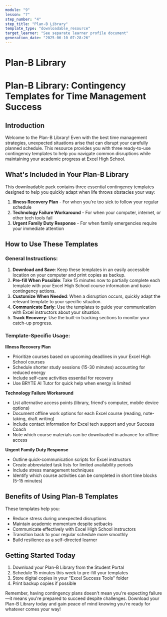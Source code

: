 ```yaml
---
module: "9"
lesson: "7"
step_number: "4"
step_title: "Plan-B Library"
template_type: "downloadable_resource"
target_learner: "See separate learner profile document"
generation_date: "2025-06-10 07:28:26"
---
```


# Plan-B Library

# Plan-B Library: Contingency Templates for Time Management Success

## Introduction
Welcome to the Plan-B Library! Even with the best time management strategies, unexpected situations arise that can disrupt your carefully planned schedule. This resource provides you with three ready-to-use contingency templates to help you navigate common disruptions while maintaining your academic progress at Excel High School.

## What's Included in Your Plan-B Library

This downloadable pack contains three essential contingency templates designed to help you quickly adapt when life throws obstacles your way:

1. **Illness Recovery Plan** - For when you're too sick to follow your regular schedule
2. **Technology Failure Workaround** - For when your computer, internet, or other tech tools fail
3. **Urgent Family Duty Response** - For when family emergencies require your immediate attention

## How to Use These Templates

### General Instructions:
1. **Download and Save**: Keep these templates in an easily accessible location on your computer and print copies as backup.
2. **Pre-fill When Possible**: Take 15 minutes now to partially complete each template with your Excel High School course information and basic contingency actions.
3. **Customize When Needed**: When a disruption occurs, quickly adapt the relevant template to your specific situation.
4. **Communicate Early**: Use the templates to guide your communication with Excel instructors about your situation.
5. **Track Recovery**: Use the built-in tracking sections to monitor your catch-up progress.

### Template-Specific Usage:

**Illness Recovery Plan**
- Prioritize courses based on upcoming deadlines in your Excel High School courses
- Schedule shorter study sessions (15-30 minutes) accounting for reduced energy
- Include self-care activities essential for recovery
- Use BRYTE AI Tutor for quick help when energy is limited

**Technology Failure Workaround**
- List alternative access points (library, friend's computer, mobile device options)
- Document offline work options for each Excel course (reading, note-taking, draft writing)
- Include contact information for Excel tech support and your Success Coach
- Note which course materials can be downloaded in advance for offline access

**Urgent Family Duty Response**
- Outline quick-communication scripts for Excel instructors
- Create abbreviated task lists for limited availability periods
- Include stress management techniques
- Identify which course activities can be completed in short time blocks (5-15 minutes)

## Benefits of Using Plan-B Templates

These templates help you:
- Reduce stress during unexpected disruptions
- Maintain academic momentum despite setbacks
- Communicate effectively with Excel High School instructors
- Transition back to your regular schedule more smoothly
- Build resilience as a self-directed learner

## Getting Started Today

1. Download your Plan-B Library from the Student Portal
2. Schedule 15 minutes this week to pre-fill your templates
3. Store digital copies in your "Excel Success Tools" folder
4. Print backup copies if possible

Remember, having contingency plans doesn't mean you're expecting failure—it means you're prepared to succeed despite challenges. Download your Plan-B Library today and gain peace of mind knowing you're ready for whatever comes your way!